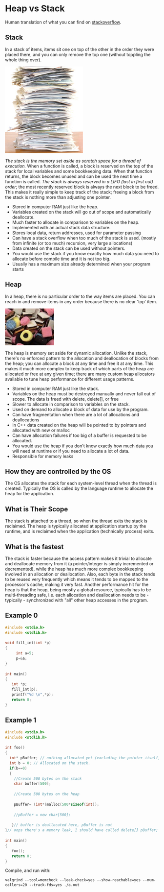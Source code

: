 # Heap vs Stack

Human translation of what you can find on [stackoverflow](http://stackoverflow.com/questions/79923/what-and-where-are-the-stack-and-heap#79936).

## Stack

In a stack of items, items sit one on top of the other in the order they were placed there, and you can only remove the top one (without toppling the whole thing over).

![alt text](stack.jpg)

*The stack is the memory set aside as scratch space for a thread of execution.* When a function is called, a block is reserved on the top of the stack for local variables and some bookkeeping data. When that function returns, the block becomes unused and can be used the next time a function is called. *The stack is always reserved in a LIFO (last in first out) order*; the most recently reserved block is always the next block to be freed. This makes it really simple to keep track of the stack; freeing a block from the stack is nothing more than adjusting one pointer.

 - Stored in computer RAM just like the heap.
 - Variables created on the stack will go out of scope and automatically deallocate.
 - Much faster to allocate in comparison to variables on the heap.
 - Implemented with an actual stack data structure.
 - Stores local data, return addresses, used for parameter passing
 - Can have a stack overflow when too much of the stack is used. (mostly from infinite (or too much) recursion, very large allocations)
 - Data created on the stack can be used without pointers.
 - You would use the stack if you know exactly how much data you need to allocate before compile time and it is not too big.
 - Usually has a maximum size already determined when your program starts

## Heap

In a heap, there is no particular order to the way items are placed. You can reach in and remove items in any order because there is no clear 'top' item.

![alt text](heap.jpg)

The heap is memory set aside for dynamic allocation. Unlike the stack, there's no enforced pattern to the allocation and deallocation of blocks from the heap; you can allocate a block at any time and free it at any time. This makes it much more complex to keep track of which parts of the heap are allocated or free at any given time; there are many custom heap allocators available to tune heap performance for different usage patterns.

 - Stored in computer RAM just like the stack.
 - Variables on the heap must be destroyed manually and never fall out of scope. The data is freed with delete, delete[], or free
 - Slower to allocate in comparison to variables on the stack.
 - Used on demand to allocate a block of data for use by the program.
 - Can have fragmentation when there are a lot of allocations and deallocations
 - In C++ data created on the heap will be pointed to by pointers and allocated with new or malloc
 - Can have allocation failures if too big of a buffer is requested to be allocated.
 - You would use the heap if you don't know exactly how much data you will need at runtime or if you need to allocate a lot of data.
 - Responsible for memory leaks

## How they are controlled by the OS

The OS allocates the stack for each system-level thread when the thread is created. Typically the OS is called by the language runtime to allocate the heap for the application.

## What is Their Scope

The stack is attached to a thread, so when the thread exits the stack is reclaimed. The heap is typically allocated at application startup by the runtime, and is reclaimed when the application (technically process) exits.

## What is the fastest

The stack is faster because the access pattern makes it trivial to allocate and deallocate memory from it (a pointer/integer is simply incremented or decremented), while the heap has much more complex bookkeeping involved in an allocation or deallocation. Also, each byte in the stack tends to be reused very frequently which means it tends to be mapped to the processor's cache, making it very fast. Another performance hit for the heap is that the heap, being mostly a global resource, typically has to be multi-threading safe, i.e. each allocation and deallocation needs to be - typically - synchronized with "all" other heap accesses in the program.


## Example 0

```c
#include <stdio.h>
#include <stdlib.h>

void fill_int(int *p)
{
     int a=5; 
     p=&a;
}

int main()
{
   int *p;
   fill_int(p);
   printf("%d \n",*p);
   return 0;
}
```

## Example 1

```c
#include <stdio.h>
#include <stdlib.h>

int foo()
{
  int* pBuffer; // nothing allocated yet (excluding the pointer itself, which is allocated here on the stack).
  int b = 0; // Allocated on the stack.
  if(b==0)
  {
    //Create 500 bytes on the stack
    char buffer[500];

    //Create 500 bytes on the heap
    
    pBuffer= (int*)malloc(500*sizeof(int));
    
    //pBuffer = new char[500];

   }// buffer is deallocated here, pBuffer is not
}// oops there's a memory leak, I should have called delete[] pBuffer;

int main()
{
   foo();
   return 0;
}
```
Compile, and run with:
```
valgrind --tool=memcheck --leak-check=yes --show-reachable=yes --num-callers=20 --track-fds=yes ./a.out
```


